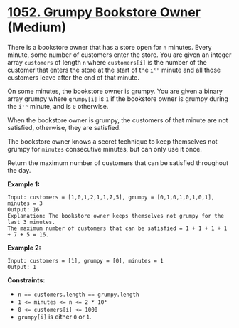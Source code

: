 # [1052. Grumpy Bookstore Owner][link] (Medium)

[link]: https://leetcode.cn/problems/grumpy-bookstore-owner/

There is a bookstore owner that has a store open for `n` minutes. Every minute, some number of
customers enter the store. You are given an integer array `customers` of length `n` where
`customers[i]` is the number of the customer that enters the store at the start of the `iᵗʰ` minute
and all those customers leave after the end of that minute.

On some minutes, the bookstore owner is grumpy. You are given a binary array grumpy where
`grumpy[i]` is `1` if the bookstore owner is grumpy during the `iᵗʰ` minute, and is `0` otherwise.

When the bookstore owner is grumpy, the customers of that minute are not satisfied, otherwise, they
are satisfied.

The bookstore owner knows a secret technique to keep themselves not grumpy for `minutes` consecutive
minutes, but can only use it once.

Return the maximum number of customers that can be satisfied throughout the day.

**Example 1:**

```
Input: customers = [1,0,1,2,1,1,7,5], grumpy = [0,1,0,1,0,1,0,1], minutes = 3
Output: 16
Explanation: The bookstore owner keeps themselves not grumpy for the last 3 minutes.
The maximum number of customers that can be satisfied = 1 + 1 + 1 + 1 + 7 + 5 = 16.
```

**Example 2:**

```
Input: customers = [1], grumpy = [0], minutes = 1
Output: 1
```

**Constraints:**

- `n == customers.length == grumpy.length`
- `1 <= minutes <= n <= 2 * 10⁴`
- `0 <= customers[i] <= 1000`
- `grumpy[i]` is either `0` or `1`.
